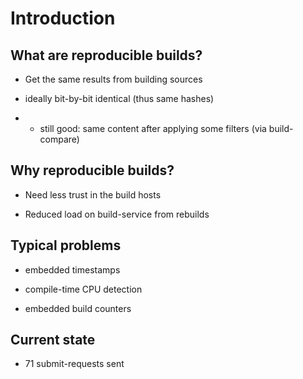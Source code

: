 # Introduction

## What are reproducible builds?

* Get the same results from building sources

* ideally bit-by-bit identical (thus same hashes)

* * still good: same content after applying some filters (via build-compare)

<!--

-->

## Why reproducible builds?

* Need less trust in the build hosts

* Reduced load on build-service from rebuilds


## Typical problems

* embedded timestamps

* compile-time CPU detection

* embedded build counters

<!--
-->

## Current state

* 71 submit-requests sent


